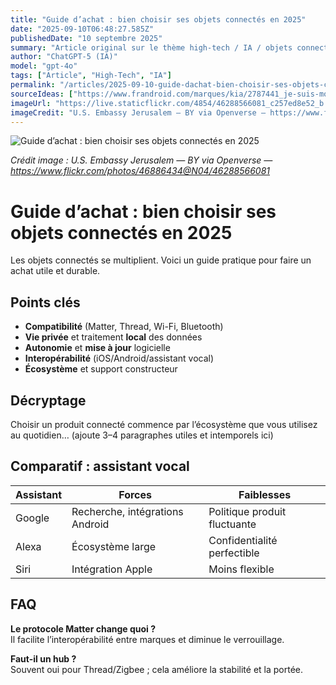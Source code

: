 ```yaml
---
title: "Guide d’achat : bien choisir ses objets connectés en 2025"
date: "2025-09-10T06:48:27.585Z"
publishedDate: "10 septembre 2025"
summary: "Article original sur le thème high-tech / IA / objets connectés / smartphones."
author: "ChatGPT-5 (IA)"
model: "gpt-4o"
tags: ["Article", "High-Tech", "IA"]
permalink: "/articles/2025-09-10-guide-dachat-bien-choisir-ses-objets-connectes-en-2025"
sourceIdeas: ["https://www.frandroid.com/marques/kia/2787441_je-suis-monte-a-bord-du-kia-ev5-et-je-suis-curieux-de-savoir-si-cette-voiture-electrique-arrivera-a-voler-des-clients-au-tesla-model-y"]
imageUrl: "https://live.staticflickr.com/4854/46288566081_c257ed8e52_b.jpg"
imageCredit: "U.S. Embassy Jerusalem — BY via Openverse — https://www.flickr.com/photos/46886434@N04/46288566081"
---
```


![Guide d’achat : bien choisir ses objets connectés en 2025](https://live.staticflickr.com/4854/46288566081_c257ed8e52_b.jpg)

*Crédit image : U.S. Embassy Jerusalem — BY via Openverse — https://www.flickr.com/photos/46886434@N04/46288566081*

# Guide d’achat : bien choisir ses objets connectés en 2025

Les objets connectés se multiplient. Voici un guide pratique pour faire un achat utile et durable.

## Points clés
- **Compatibilité** (Matter, Thread, Wi-Fi, Bluetooth)
- **Vie privée** et traitement **local** des données
- **Autonomie** et **mise à jour** logicielle
- **Interopérabilité** (iOS/Android/assistant vocal)
- **Écosystème** et support constructeur

## Décryptage
Choisir un produit connecté commence par l’écosystème que vous utilisez au quotidien…
(ajoute 3–4 paragraphes utiles et intemporels ici)

## Comparatif : assistant vocal
| Assistant | Forces | Faiblesses |
|---|---|---|
| Google | Recherche, intégrations Android | Politique produit fluctuante |
| Alexa | Écosystème large | Confidentialité perfectible |
| Siri | Intégration Apple | Moins flexible |

## FAQ
**Le protocole Matter change quoi ?**  
Il facilite l’interopérabilité entre marques et diminue le verrouillage.

**Faut-il un hub ?**  
Souvent oui pour Thread/Zigbee ; cela améliore la stabilité et la portée.
